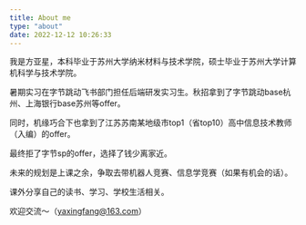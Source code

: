 ```yaml
---
title: About me
type: "about"
date: 2022-12-12 10:26:33
---
```


我是方亚星，本科毕业于苏州大学纳米材料与技术学院，硕士毕业于苏州大学计算机科学与技术学院。

暑期实习在字节跳动飞书部门担任后端研发实习生。秋招拿到了字节跳动base杭州、上海银行base苏州等offer。

同时，机缘巧合下也拿到了江苏苏南某地级市top1（省top10）高中信息技术教师（入编）的offer。

最终拒了字节sp的offer，选择了钱少离家近。

未来的规划是上课之余，争取去带机器人竞赛、信息学竞赛（如果有机会的话）。

课外分享自己的读书、学习、学校生活相关。

欢迎交流～（yaxingfang@163.com）


